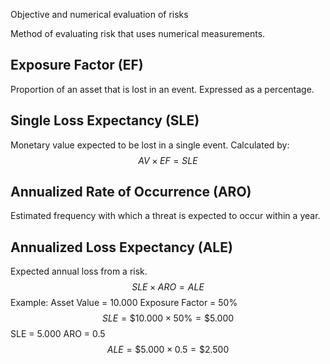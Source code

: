 Objective and numerical evaluation of risks

Method of evaluating risk that uses numerical measurements.

## Exposure Factor (EF)
Proportion of an asset that is lost in an event.
Expressed as a percentage.
## Single Loss Expectancy (SLE)
Monetary value expected to be lost in a single event.
Calculated by: 
$$AV \times EF = SLE$$
## Annualized Rate of Occurrence (ARO)
Estimated frequency with which a threat is expected to occur within a year.
## Annualized Loss Expectancy (ALE)
Expected annual loss from a risk.
$$ SLE \times ARO = ALE $$
Example:
Asset Value = 10.000
Exposure Factor = 50%
$$ SLE = \$10.000 \times 50\% = \$5.000$$
SLE = 5.000
ARO = 0.5
$$ ALE = \$5.000 \times 0.5 = \$2.500 $$
